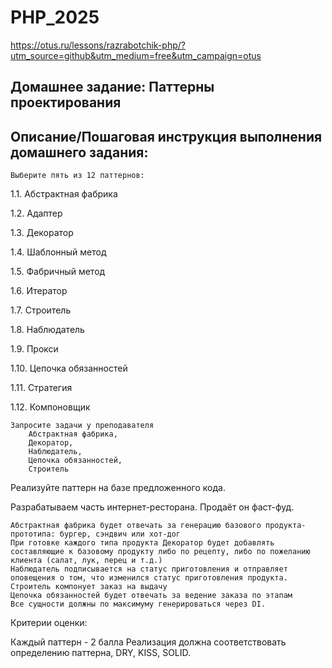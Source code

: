 # PHP_2025

https://otus.ru/lessons/razrabotchik-php/?utm_source=github&utm_medium=free&utm_campaign=otus

## Домашнее задание: Паттерны проектирования
## Описание/Пошаговая инструкция выполнения домашнего задания:

    Выберите пять из 12 паттернов:

1.1. Абстрактная фабрика

1.2. Адаптер

1.3. Декоратор

1.4. Шаблонный метод

1.5. Фабричный метод

1.6. Итератор

1.7. Строитель

1.8. Наблюдатель

1.9. Прокси

1.10. Цепочка обязанностей

1.11. Стратегия

1.12. Компоновщик

    Запросите задачи у преподавателя
        Абстрактная фабрика,
        Декоратор,
        Наблюдатель,
        Цепочка обязанностей,
        Строитель

Реализуйте паттерн на базе предложенного кода.

Разрабатываем часть интернет-ресторана. Продаёт он фаст-фуд.

    Абстрактная фабрика будет отвечать за генерацию базового продукта-прототипа: бургер, сэндвич или хот-дог
    При готовке каждого типа продукта Декоратор будет добавлять составляющие к базовому продукту либо по рецепту, либо по пожеланию клиента (салат, лук, перец и т.д.)
    Наблюдатель подписывается на статус приготовления и отправляет оповещения о том, что изменился статус приготовления продукта.
    Строитель компонует заказ на выдачу
    Цепочка обязанностей будет отвечать за ведение заказа по этапам
    Все сущности должны по максимуму генерироваться через DI.

Критерии оценки:

Каждый паттерн - 2 балла Реализация должна соответствовать определению паттерна, DRY, KISS, SOLID.
